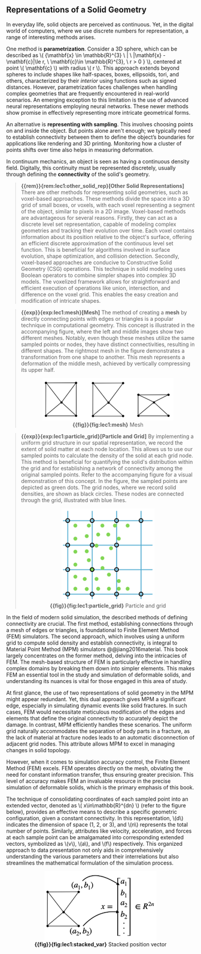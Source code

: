 ## Representations of a Solid Geometry

In everyday life, solid objects are perceived as continuous. Yet, in the digital world of computers, where we use discrete numbers for representation, a range of interesting methods arises.

One method is **parametrization**. Consider a 3D sphere, which can be described as \\( \{\mathbf{x} \in \mathbb{R}^{3} \ | \ |\mathbf{x} - \mathbf{c}|\le r, \ \mathbf{c}\in \mathbb{R}^{3}, \ r > 0 \} \\), centered at point \\( \mathbf{c} \\) with radius \\( r \\). This approach extends beyond spheres to include shapes like half-spaces, boxes, ellipsoids, tori, and others, characterized by their _interior_ using functions such as signed distances. However, parametrization faces challenges when handling complex geometries that are frequently encountered in real-world scenarios. An emerging exception to this limitation is the use of advanced neural representations employing neural networks. These newer methods show promise in effectively representing more intricate geometrical forms.

An alternative is **representing with sampling**. This involves choosing points on and inside the object. But points alone aren't enough; we typically need to establish connectivity between them to define the object’s boundaries for applications like rendering and 3D printing. Monitoring how a cluster of points shifts over time also helps in measuring deformation.

In continuum mechanics, an object is seen as having a continuous density field. Digitally, this continuity must be represented discretely, usually through defining the **connectivity** of the solid's geometry.

> **{{rem}}{rem:lec1:other_solid_rep}[Other Solid Representations]**
There are other methods for representing solid geometries, such as voxel-based approaches. These methods divide the space into a 3D grid of small boxes, or voxels, with each voxel representing a segment of the object, similar to pixels in a 2D image. Voxel-based methods are advantageous for several reasons. Firstly, they can act as a discrete level set representation, capable of modeling complex geometries and tracking their evolution over time. Each voxel contains information about its position relative to the object's surface, offering an efficient discrete approximation of the continuous level set function. This is beneficial for algorithms involved in surface evolution, shape optimization, and collision detection. Secondly, voxel-based approaches are conducive to Constructive Solid Geometry (CSG) operations. This technique in solid modeling uses Boolean operators to combine simpler shapes into complex 3D models. The voxelized framework allows for straightforward and efficient execution of operations like union, intersection, and difference on the voxel grid. This enables the easy creation and modification of intricate shapes.

> **{{exp}}{exp:lec1:mesh}[Mesh]**
The method of creating a **mesh** by directly connecting points with edges or triangles is a popular technique in computational geometry. This concept is illustrated in the accompanying figure, where the left and middle images show two different meshes. Notably, even though these meshes utilize the same sampled points or nodes, they have distinct connectivities, resulting in different shapes. The rightmost mesh in the figure demonstrates a transformation from one shape to another. This mesh represents a deformation of the middle mesh, achieved by vertically compressing its upper half. <figure><center><img src="img/lec1/mesh.png" width="350"><figcaption><b>{{fig}}{fig:lec1:mesh}</b> Mesh</figcaption></center></figure>

> **{{exp}}{exp:lec1:particle_grid}[Particle and Grid]**
By implementing a uniform grid structure in our spatial representation, we record the extent of solid matter at each node location. This allows us to use our sampled points to calculate the density of the solid at each grid node. This method is beneficial for quantifying the solid's distribution within the grid and for establishing a network of connectivity among the original sampled points. Refer to the accompanying figure for a visual demonstration of this concept. In the figure, the sampled points are depicted as green dots. The grid nodes, where we record solid densities, are shown as black circles. These nodes are connected through the grid, illustrated with blue lines. <figure><center><img src="img/lec1/MPM.png" width="250"><figcaption><b>{{fig}}{fig:lec1:particle_grid}</b> Particle and grid</figcaption></center></figure>

In the field of modern solid simulation, the described methods of defining connectivity are crucial. The first method, establishing connections through a mesh of edges or triangles, is foundational to Finite Element Method (FEM) simulators. The second approach, which involves using a uniform grid to compute solid density and establish connectivity, is integral to Material Point Method (MPM) simulators @@jiang2016material. This book largely concentrates on the former method, delving into the intricacies of FEM. The mesh-based structure of FEM is particularly effective in handling complex domains by breaking them down into simpler elements. This makes FEM an essential tool in the study and simulation of deformable solids, and understanding its nuances is vital for those engaged in this area of study.

At first glance, the use of two representations of solid geometry in the MPM might appear redundant. Yet, this dual approach gives MPM a significant edge, especially in simulating dynamic events like solid fractures. In such cases, FEM would necessitate meticulous modification of the edges and elements that define the original connectivity to accurately depict the damage. In contrast, MPM efficiently handles these scenarios. The uniform grid naturally accommodates the separation of body parts in a fracture, as the lack of material at fracture nodes leads to an automatic disconnection of adjacent grid nodes. This attribute allows MPM to excel in managing changes in solid topology. 

However, when it comes to simulation accuracy control, the Finite Element Method (FEM) excels. FEM operates directly on the mesh, obviating the need for constant information transfer, thus ensuring greater precision. This level of accuracy makes FEM an invaluable resource in the precise simulation of deformable solids, which is the primary emphasis of this book.

The technique of consolidating coordinates of each sampled point into an extended vector, denoted as \\( x\in\mathbb{R}^{dn} \\) (refer to the figure below), provides an effective means to describe a specific geometric configuration, given a constant connectivity. In this representation, \\(d\\) indicates the dimension of space (1, 2, or 3), and \\(n\\) represents the total number of points. Similarly, attributes like velocity, acceleration, and forces at each sample point can be amalgamated into corresponding extended vectors, symbolized as \\(v\\), \\(a\\), and \\(f\\) respectively. This organized approach to data presentation not only aids in comprehensively understanding the various parameters and their interrelations but also streamlines the mathematical formulation of the simulation process. 

<figure><center><img src="img/lec1/stacked_var.png" width="300"><figcaption><b>{{fig}}{fig:lec1:stacked_var}</b> Stacked position vector</center></figcaption></figure>
